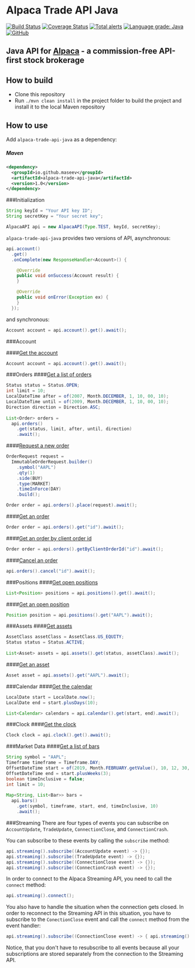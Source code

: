 Alpaca Trade API Java
=====================
[![Build Status](https://travis-ci.org/maseev/alpaca-trade-api-java.svg?branch=master)](https://travis-ci.org/maseev/alpaca-trade-api-java)
[![Coverage Status](https://coveralls.io/repos/github/maseev/alpaca-trade-api-java/badge.svg?branch=master)](https://coveralls.io/github/maseev/alpaca-trade-api-java?branch=master)
[![Total alerts](https://img.shields.io/lgtm/alerts/g/maseev/alpaca-trade-api-java.svg?logo=lgtm&logoWidth=18)](https://lgtm.com/projects/g/maseev/alpaca-trade-api-java/alerts/)
[![Language grade: Java](https://img.shields.io/lgtm/grade/java/g/maseev/alpaca-trade-api-java.svg?logo=lgtm&logoWidth=18)](https://lgtm.com/projects/g/maseev/alpaca-trade-api-java/context:java)
[![GitHub](https://img.shields.io/github/license/maseev/alpaca-trade-api-java.svg)](https://github.com/maseev/alpaca-trade-api-java/blob/master/LICENSE)

Java API for [Alpaca](https://alpaca.markets) - a commission-free API-first stock brokerage
-------------------------------------------------------------------------------------------

How to build
------------
* Clone this repository
* Run `./mvn clean install` in the project folder to build the project and install it to the local Maven repository

How to use
----------

Add `alpaca-trade-api-java` as a dependency:

##### Maven
```xml
<dependency>
  <groupId>io.github.maseev</groupId>
  <artifactId>alpaca-trade-api-java</artifactId>
  <version>1.0</version>
</dependency>
```

###Initialization

```java
String keyId = "Your API key ID";
String secretKey = "Your secret key";

AlpacaAPI api = new AlpacaAPI(Type.TEST, keyId, secretKey);
```

`alpaca-trade-api-java` provides two versions of API, asynchronous:

```java
api.account()
  .get()
  .onComplete(new ResponseHandler<Account>() {

    @Override
    public void onSuccess(Account result) {
    }

    @Override
    public void onError(Exception ex) {
    }
  });
```

and synchronous:

```java
Account account = api.account().get().await();
```

###Account

####[Get the account](https://docs.alpaca.markets/api-documentation/web-api/account/#get-the-account)

```java
Account account = api.account().get().await();
```

###Orders
####[Get a list of orders](https://docs.alpaca.markets/api-documentation/web-api/orders/#get-a-list-of-orders)

```java
Status status = Status.OPEN;
int limit = 10;
LocalDateTime after = of(2007, Month.DECEMBER, 1, 10, 00, 10);
LocalDateTime until = of(2009, Month.DECEMBER, 1, 10, 00, 10);
Direction direction = Direction.ASC;
    
List<Order> orders =
  api.orders()
    .get(status, limit, after, until, direction)
    .await();
```

####[Request a new order](https://docs.alpaca.markets/api-documentation/web-api/orders/#request-a-new-order)

```java
OrderRequest request =
  ImmutableOrderRequest.builder()
    .symbol("AAPL")
    .qty(1)
    .side(BUY)
    .type(MARKET)
    .timeInForce(DAY)
    .build();

Order order = api.orders().place(request).await();
```

####[Get an order](https://docs.alpaca.markets/api-documentation/web-api/orders/#get-an-order)

```java
Order order = api.orders().get("id").await();
```

####[Get an order by client order id](https://docs.alpaca.markets/api-documentation/web-api/orders/#get-an-order-by-client-order-id)

```java
Order order = api.orders().getByClientOrderId("id").await();
```
####[Cancel an order](https://docs.alpaca.markets/api-documentation/web-api/orders/#cancel-an-order)

```java
api.orders().cancel("id").await();
```

###Positions
####[Get open positions](https://docs.alpaca.markets/api-documentation/web-api/positions/#get-open-positions)

```java
List<Position> positions = api.positions().get().await();
```
####[Get an open position](https://docs.alpaca.markets/api-documentation/web-api/positions/#get-an-open-position)

```java
Position position = api.positions().get("AAPL").await();
```

###Assets
####[Get assets](https://docs.alpaca.markets/api-documentation/web-api/assets/#get-assets)

```java
AssetClass assetClass = AssetClass.US_EQUITY;
Status status = Status.ACTIVE;
    
List<Asset> assets = api.assets().get(status, assetClass).await();
```
####[Get an asset](https://docs.alpaca.markets/api-documentation/web-api/assets/#get-an-asset)

```java
Asset asset = api.assets().get("AAPL").await();
```

###Calendar
####[Get the calendar](https://docs.alpaca.markets/api-documentation/web-api/calendar/#get-the-calendar)

```java
LocalDate start = LocalDate.now();
LocalDate end = start.plusDays(10);

List<Calendar> calendars = api.calendar().get(start, end).await();
```
###Clock
####[Get the clock](https://docs.alpaca.markets/api-documentation/web-api/clock/#get-the-clock)

```java
Clock clock = api.clock().get().await();
```

###Market Data
####[Get a list of bars](https://docs.alpaca.markets/api-documentation/api-v2/market-data/bars/#get-a-list-of-bars)

```java
String symbol = "AAPL";
Timeframe timeframe = Timeframe.DAY;
OffsetDateTime start = of(2019, Month.FEBRUARY.getValue(), 10, 12, 30, 00, 0, ZoneOffset.UTC);
OffsetDateTime end = start.plusWeeks(3);
boolean timeInclusive = false;
int limit = 10;
    
Map<String, List<Bar>> bars =
  api.bars()
    .get(symbol, timeframe, start, end, timeInclusive, 10)
    .await();
```

###Streaming
There are four types of events you can subscribe on `AccountUpdate`, `TradeUpdate`, 
`ConnectionClose`, and `ConnectionCrash`.

You can subscribe to these events by calling the `subscribe` method:

```java
api.streaming().subscribe((AccountUpdate event) -> {});
api.streaming().subscribe((TradeUpdate event) -> {});
api.streaming().subscribe((ConnectionClose event) -> {});
api.streaming().subscribe((ConnectionCrash event) -> {});
```

In order to connect to the Alpaca Streaming API, you need to call the `connect` method:

```java
api.streaming().connect();
```

You also have to handle the situation when the connection gets closed. In order to 
reconnect to the Streaming API in this situation, you have to subscribe to the `ConectionClose` event and call the `connect` method from the event handler:

```java
api.streaming().subscribe((ConnectionClose event) -> { api.streaming().connect(); });
```

Notice, that you don't have to resubscribe to all events because all your subscriptions are stored
 separately from the connection to the Streaming API.